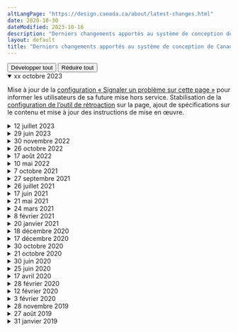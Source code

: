 ```yaml
---
altLangPage: "https://design.canada.ca/about/latest-changes.html"
date: 2020-10-30
dateModified: 2023-10-16
description: "Derniers changements apportés au système de conception de Canada.ca."
layout: default
title: "Derniers changements apportés au système de conception de Canada.ca"
---
```

<div class="btn-group mrgn-bttm-sm">
  <button type="button" class="btn btn-default wb-toggle" data-toggle="{&quot;selector&quot;: &quot;details&quot;, &quot;parent&quot;: &quot;#expand-collapse&quot;, &quot;type&quot;: &quot;on&quot;}">Développer tout</button>
  <button type="button" class="btn btn-default wb-toggle" data-toggle="{&quot;selector&quot;: &quot;details&quot;, &quot;parent&quot;: &quot;#expand-collapse&quot;, &quot;type&quot;: &quot;off&quot;}">Réduire tout</button>
</div>
<div id="expand-collapse">
  <details open="open">
    <summary>xx octobre 2023</summary>
    <p>Mise à jour de la <a href="{{ site.url }}/configurations-conception-communes/signaler-probleme.html">configuration &laquo;&nbsp;Signaler un problème sur cette page&nbsp;&raquo;</a> pour informer les utilisateurs de sa future mise hors service. Stabilisation de la <a href="{{ site.url }}/configurations-conception-communes/outil-retroaction.html">configuration de l’outil de rétroaction</a> sur la page, ajout de spécifications sur le contenu et mise à jour des instructions de mise en œuvre.</p>
  </details>
  <details>
    <summary>12 juillet 2023</summary>
    <p>La page sur le modèle de <a href="{{ site.url }}/configurations-conception-communes/navigation-metro.html">navigation de style métro</a> a été mise à jour afin de supprimer la phrase où l’on déconseille l’utilisation de sous-étapes. Il est vrai que, dans le cas de certains processus plus complexes, l’utilisation de sous-étapes peut s’avérer judicieuse.</p>
  </details>
  <details>
    <summary>29 juin 2023</summary>
    <p>Mise à jour du modèle <a href="{{ site.url }}/configurations-conception-communes/en-tete-general.html">l'en-tête global</a> pour refléter les changements de la conception en fonction de l’étude sur la confiance et du projet Orientation. Il s'agit notamment de documenter les critères à respecter avant de supprimer le menu des thèmes et des sujets, de clarifier la couleur du drapeau dans la signature du gouvernement du Canada et de documenter le fait que les institutions peuvent contextualiser la boîte de recherche. Des conseils sur ce qu'il faut éviter, les conclusions des recherches et la justification des politiques ont également été ajoutés.</p>
  </details>
  <details>
    <summary>30 novembre 2022</summary>
    <p>Mise à jour du modèle de <a href="{{ site.url }}/configurations-conception-communes/pied-page.html">Pied de page général</a> afin de refléter les changements de conception provenant du projet de recherche Orientation dans Canada.ca, y compris des modifications de la bande principale du pied de page et de la bande sous pied de page, ainsi qu'une nouvelle bande contextuelle</p>
  </details>
  <details>
    <summary>26 octobre 2022</summary>
    <p>Nous avons précisé que la page d’index est requise lorsque vous utilisez le <a href="{{ site.url }}/configurations-conception-communes/navigation-metro.html">modèle de navigation de style métro</a></p>
  </details>
  <details>
    <summary>17 août 2022</summary>
    <p>Nous avons précisé les lignes directrices pour <a href="{{ site.url }}/configurations-conception-communes/connexion-contextuel.html">le bouton contextuel «&nbsp;Se connecter&nbsp;»</a></p>
  </details>
  <details>
    <summary>10 mai 2022</summary>
    <p>Nous avons modifié les directives sur les <a href="{{ site.url }}/configurations-conception-communes/alertes-contextuelles.html">alertes contextuelles</a> et les <a href="{{ site.url }}/crise/alertes.html">alertes et perturbations de service</a> pour  :</p>
    <ul>
      <li>ajouter un exemple d’avertissement supplémentaire qui comprend une date;</li>
      <li>ajouter un lien vers un article de blogue sur la « fatigue d’alerte »;</li>
      <li>modifier la définition et conseils de mise en œuvre.</li>
    </ul>
  </details>
  <details>
    <summary>7 octobre 2021</summary>
    <p>Nous avons modifié les directives du <a href="{{ site.url }}/configurations-conception-communes/pied-page.html">Pied de page du site</a> pour spécifier que les liens suivants peuvent être contextualisés pour mener à des pages spécifiques aux ministères :</p>
    <ul>
      <li>Contactez-nous</li>
      <li>Avis</li>
      <li>Confidentialité</li>
    </ul>
  </details>
  <details>
    <summary>27 septembre 2021</summary>
    <p>Nous avons publié une nouvelle version du gabarit <a href="{{ site.url }}/modeles-obligatoire/pages-profil-ministres.html">profil des ministres</a>.</p>
  </details>
  <details>
    <summary>26 juillet 2021</summary>
    <p>Nous avons ajouté une section au sujet de l'<a href="{{ site.url }}/amelioration-continue.html">amélioration continue du contenu Web</a>.</p>
  </details>
  <details>
    <summary>17 juin 2021</summary>
    <p>Nous avons modifié la documentation du <a href="{{ site.url }}/configurations-conception-communes/pied-page.html">Pied de page du site</a> pour rendre la configuration <a href="{{ site.url }}/configurations-conception-communes/signaler-probleme.html">Signaler un problème sur cette page</a> facultative.</p>
  </details>
  <details>
    <summary>21 mai 2021</summary>
    <p>Nous avons fait les changements suivants :</p>
    <ul>
      <li>Nous avons ajouté une nouvelle version bêta du modèle <a href="{{ site.url }}/configurations-conception-communes/tableaux.html">Tableaux</a> pour les rendre adaptatifs sur les petits écrans.</li>
      <li>Nous avons retiré le modèle de Bannière promotionnelle.</li>
    </ul>
  </details>
  <details>
    <summary>24 mars 2021</summary>
    <p>Nous avons ajouté des lignes directrices sur l'<a href="{{ site.url }}/directives/donnees-structurees.html">Ajout de données structurées sur les pages de Canada.ca</a>.</p>
  </details>
  <details>
    <summary>8 février 2021</summary>
    <p>Nous avons ajouté la composante <a href="{{ site.url }}/configurations-conception-communes/etiquettes.html">Étiquettes</a> à la bibliothèque.</p>
  </details>
  <details>
    <summary>20 janvier 2021</summary>
    <p>Nous avons fait les changements suivants :</p>
    <ul>
      <li>Nous avons ajouté une nouvelle version bêta du modèle <a href="{{ site.url }}/configurations-conception-communes/navigation-metro.html">Navigation de style métro</a> pour diviser le contenu long et complexe.</li>
      <li>Nous avons ajouté une nouvelle version bêta d'un bouton de connexion uniforme dans le modèle <a href="{{ site.url }}/configurations-conception-communes/boutons.html">Boutons</a>.</li>
      <li>Nous avons remplacé le modèle d'avertissement superposé par un nouveau modèle d'<a href="{{ site.url }}/configurations-conception-communes/avis-confidentialite.html">Avis de confidentialité</a> qui utilise la conception Afficher/Masquer.</li>
    </ul>
  </details>
  <details>
    <summary>18 décembre 2020</summary>
    <p>Nous avons mis à jour la composante <a href="{{ site.url }}/configurations-conception-communes/alertes-contextuelles.html">Alertes contextuelles</a> pour utiliser le nouveau style d'alerte.</p>
  </details>
  <details>
    <summary>17 décembre 2020</summary>
    <p>Nous avons fait les changements suivants :</p>
    <ul>
      <li>nous avons  mis à jour la <a href="{{ site.url }}/">page d'accueil du système de conception</a> pour faciliter le repérage des différentes directives</li>
      <li>nous avons ajouté une nouvelle section intitulée <a href="https://design.canada.ca/designing-content.html">Concevoir du contenu pour Canada.ca</a> qui explique comment utiliser les lignes directrices pour concevoir un contenu qui aide les gens</li>
    </ul>
  </details>
  <details>
    <summary>30 octobre 2020</summary>
    <p>Nous avons fait les changements mineurs suivants :</p>
    <ul>
      <li>Nous avons mis à jour les lignes directrices de la  conception de configuration <a href="{{ site.url }}/configurations-conception-communes/boutons.html">Boutons</a> pour ajouter des exemples codés et spécifier quel style utiliser dans quelle situation.</li>
      <li>Nous avons mis à jour les lignes directrices de la  conception de configuration <a href="{{ site.url }}/configurations-conception-communes/carrousels.html">Carrousels</a> pour spécifier quand utiliser cette configuration et quand l'éviter.</li>
    </ul>
  </details>
  <details>
    <summary>21 octobre 2020</summary>
    <ul>
      <li>Nous avons modifié les <a href="https://www.canada.ca/fr/secretariat-conseil-tresor/services/communications-gouvernementales/specifications-contenu-architecture-information-canada/elements-obligatoires.html">Éléments obligatoires du système de conception</a> pour spécifier que l'utilisation du <a href="{{ site.url }}/configurations-conception-communes/canada-point-ca.html">domaine Canada.ca</a> est obligatoire.</li>
      <li>Nous avons ajouté une une version bêta de la conception de configuration <a href="{{ site.url }}/configurations-conception-communes/cases-cocher-boutons-radio.html">Cases à cocher et boutons radio</a>.</li>
    </ul>
  </details>
  <details>
    <summary>30 juin 2020</summary>
    <p>Nous avons ajouté une nouvelle version bêta du <a href="{{ site.url }}/modeles-obligatoire/theme-sujet.html">modèle de page de thème et de sujet</a>. </p>
  </details>
  <details>
    <summary>25 juin 2020</summary>
    <p>Nous avons transféré la conception et les exigences détaillées de l'en-tête et du pied de page dans la bibliothèque du système de conception, et nous avons modifié la version pour écran de petite taille de l'<a href="{{ site.url }}/configurations-conception-communes/en-tete-general.html">en-tête général</a>. </p>
  </details>
  <details>
    <summary>17 avril 2020</summary>
    <p>Nous avons modifié la configuration de conception <a href="{{ site.url }}/configurations-conception-communes/fil-ariane.html">Fil d'Ariane</a> : le premier élément est passé de «&nbsp;Accueil&nbsp;» à «&nbsp;Canada.ca&nbsp;». </p>
  </details>
  <details>
    <summary>28 février 2020</summary>
    <p>Nous avons fait des modifications aux modèles suivants pour refléter la nouvelle <cite>Politique sur les services et le numérique</cite>: </p>
    <ul>
      <li><a href="{{ site.url }}/modeles-recommandes/pages-comptes-rendu-rendement-services-insitutionnels.html">Page de compte rendu du rendement des services institutionnels</a></li>
      <li><a href="{{ site.url }}/modeles-recommandes/pages-lancement-service.html">Pages de lancement d’un service</a></li>
    </ul>
  </details>
  <details>
    <summary>12 février 2020</summary>
    <p>Les carrousels ne sont plus obligatoires sur les <a href="{{ site.url }}/modeles-obligatoire/pages-theme.html">pages de thème</a>.</p>
  </details>
  <details>
    <summary>3 février 2020</summary>
    <p>Nous avons fait les changements suivants :</p>
    <ul>
      <li>Nous avons ajouté <a href="https://www.canada.ca/fr/secretariat-conseil-tresor/services/communications-gouvernementales/guide-redaction-contenu-canada.html#wp1-2-1b">Rédiger pour assurer l’inclusion</a> à la section Principes de rédaction pour le contenu Web du <cite>Guide de rédaction du contenu du site Canada.ca</cite>. </li>
      <li>Nous avons modifié le texte de la section Accès à l'information et protection des renseignements personnels du modèle <a href="{{ site.url }}/modeles-recommandes/transparence.html">Transparence et rapports sur l'organisation</a>.</li>
    </ul>
  </details>
  <details>
    <summary>28 novembre 2019</summary>
    <p>Nous avons fait les changements suivants :</p>
    <ul>
      <li><a href="https://www.canada.ca/fr/secretariat-conseil-tresor/services/communications-gouvernementales/specifications-contenu-architecture-information-canada/elements-obligatoires.html">Éléments obligatoires</a>: nous avons déplacé les directives détaillées sur les éléments obligatoires vers la bibliothèque de modèles et de configuration de conception.</li>
      <li><a href="{{ site.url }}/modeles-obligatoire/pages-profil-institutionnel.html">Page d'accueil institutionnelle</a>: nous présentons un nouveau modèle bêta pour la page d'accueil institutionnelle, en fusionnant les profils institutionnel et organisationnel pour mieux refléter le rôle et le but de ce modèle obligatoire.</li>
      <li><a href="{{ site.url }}/configurations-conception-communes/signaler-probleme.html">Signaler un problème</a>: nous avons modifié les directives pour permettre une certaine personnalisation.</li>
      <li><a href="{{ site.url }}/modeles-recommandes/transparence.html">Modèle de transparence</a>: nous suggérons une nouvelle mise en page pour la transparence et les rapports organisationnels.</li>
      <li><a href="{{ site.url }}/modeles-recommandes/base.html">Mise en page de base</a>: nous avons créé des exemples qui montrent comment les modèles peuvent être combinés sur une mise en page de base.</li>
      <li><a href="{{ site.url }}/configurations-conception-communes/alertes-contextuelles.html">Alertes contextuelles</a>: nous présentons un nouveau modèle bêta pour les alertes contextuelles.</li>
      <li><a href="{{ site.url }}/configurations-conception-communes/contenu-reductible.html">Afficher/masquer</a>: nous avons modifié les directives pour permettre l'utilisation d'afficher/masquer du contenu pour présenter un choix entre des réponses mutuellement exclusives.</li>
    </ul>
  </details>
  <details>
    <summary>27 août 2019</summary>
    <p>Nous avons fait le changement mineur suivant :</p>
    <ul>
      <li>Nous avons modifié la configuration <a href="{{ site.url }}/configurations-conception-communes/date-modification.html">Date de modification </a>pour refléter le format utilisé présentement dans le site Canada.ca : aaaa-mm-jj. </li>
    </ul>
  </details>
  <details>
    <summary>31 janvier 2019</summary>
    <p>Nous avons fait une mise à jour majeure du système de conception de Canada.ca :</p>
    <ul>
      <li>Les <a href="/fr/secretariat-conseil-tresor/services/communications-gouvernementales/specifications-contenu-architecture-information-canada.html">Spécifications du contenu et de l'architecture de l'information pour Canada.ca</a> ne contiennent maintenant que les exigences essentielles :</li>
      <ul>
        <li>Qui doit utiliser le système de conception de Canada.ca</li>
        <li>Quels sont les éléments obligatoires</li>
        <li>Comment organiser le contenu</li>
        <li>Comment concevoir le contenu</li>
      </ul>
      <li>Les <a href="/fr/secretariat-conseil-tresor/services/communications-gouvernementales/specifications-contenu-architecture-information-canada/elements-obligatoires.html">Éléments obligatoires</a> spécifient ce que les ministères doivent faire pour refléter la marque numérique fiable du gouvernement du Canada.</li>
      <li>La <a href="/fr/gouvernement/a-propos/systeme-conception/bibliotheque-modeles.html">Bibliothèque de modèles et de configurations de conception</a> contient tous les renseignements détaillés sur les modèles et les configurations de conception spécifiques.</li>
      <li>Un nouveau <a href="/fr/gouvernement/a-propos/systeme-conception/bibliotheque-modeles/trouvez-modeles-configurations-conception-contenu-web.html">sélecteur interactif</a> facilite la recherche du bon modèle ou de la bonne configuration de conception.</li>
      <li>La section <a href="/fr/secretariat-conseil-tresor/services/communications-gouvernementales/specifications-contenu-architecture-information-canada/organiser-contenu.html">Organiser le contenu</a> simplifie les renseignements sur l'architecture de l'information, les catégories de besoins des utilisateurs et le modèle d'URL.</li>
      <li>Le modèle de <a href="{{ site.url }}/modeles-obligatoire/page-sujet.html">page de sujet</a> est maintenant obligatoire seulement pour les 2 premiers niveaux de sujet, bien qu'il puisse être utilisé pour les niveaux inférieurs lorsqu'approprié.</li>
      <li>Le modèle de page d'accueil a été mis à jour pour refléter les modifications apportées au site en direct.</li>
    </ul>
    <p>Dans l'ensemble, cette mise à jour marque un changement de philosophie. Nous avons raccourci la liste des éléments obligatoires et mis l’accent sur la réussite des tâches pour les utilisateurs. Des modifications et des améliorations étayées par des preuves seront apportées régulièrement aux modèles et aux configurations de conception. Toutes les modifications seront documentées sur cette page.</p>
  </details>
</div>
